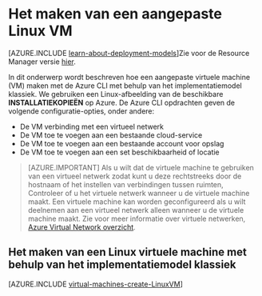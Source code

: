 <properties
    pageTitle="Maak een Linux VM | Microsoft Azure"
    description="Informatie over het maken van een aangepaste virtuele machine met het klassieke implementatiemodel met het Linux-besturingssysteem."
    services="virtual-machines-linux"
    documentationCenter=""
    authors="iainfoulds"
    manager="timlt"
    editor="tysonn"
    tags="azure-service-management"/>

<tags
    ms.service="virtual-machines-linux"
    ms.workload="infrastructure-services"
    ms.tgt_pltfrm="vm-linux"
    ms.devlang="na"
    ms.topic="article"
    ms.date="08/23/2016"
    ms.author="iainfou"/>

# <a name="how-to-create-a-custom-linux-vm"></a>Het maken van een aangepaste Linux VM

[AZURE.INCLUDE [learn-about-deployment-models](../../includes/learn-about-deployment-models-classic-include.md)]Zie voor de Resource Manager versie [hier](virtual-machines-linux-create-cli-complete.md).

In dit onderwerp wordt beschreven hoe een aangepaste virtuele machine (VM) maken met de Azure CLI met behulp van het implementatiemodel klassiek. We gebruiken een Linux-afbeelding van de beschikbare **INSTALLATIEKOPIEËN** op Azure. De Azure CLI opdrachten geven de volgende configuratie-opties, onder andere:

- De VM verbinding met een virtueel netwerk
- De VM toe te voegen aan een bestaande cloud-service
- De VM toe te voegen aan een bestaande account voor opslag
- De VM toe te voegen aan een set beschikbaarheid of locatie

> [AZURE.IMPORTANT] Als u wilt dat de virtuele machine te gebruiken van een virtueel netwerk zodat kunt u deze rechtstreeks door de hostnaam of het instellen van verbindingen tussen ruimten, Controleer of u het virtuele netwerk wanneer u de virtuele machine maakt. Een virtuele machine kan worden geconfigureerd als u wilt deelnemen aan een virtueel netwerk alleen wanneer u de virtuele machine maakt. Zie voor meer informatie over virtuele netwerken, [Azure Virtual Network overzicht](http://go.microsoft.com/fwlink/p/?LinkID=294063).


## <a name="how-to-create-a-linux-virtual-machine-using-the-classic-deployment-model"></a>Het maken van een Linux virtuele machine met behulp van het implementatiemodel klassiek

[AZURE.INCLUDE [virtual-machines-create-LinuxVM](../../includes/virtual-machines-create-linuxvm.md)]
